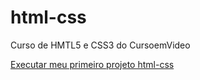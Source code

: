 # html-css
Curso de HMTL5 e CSS3 do CursoemVideo

<a href="http://https://bruno-jeferson-cruz.github.io/html-css/modulo2/projeto-android/pacote-projeto-d010/android.html"> Executar meu primeiro projeto html-css</a>